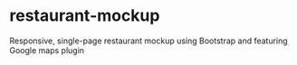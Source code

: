 # restaurant-mockup
Responsive, single-page restaurant mockup using Bootstrap and featuring Google maps plugin
